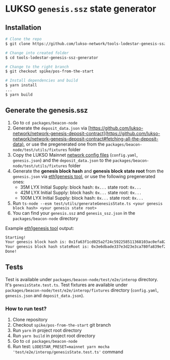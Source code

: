 # LUKSO `genesis.ssz` state generator

## Installation

```bash
# Clone the repo
$ git clone https://github.com/lukso-network/tools-lodestar-genesis-ssz-generator.git

# Change into created folder
$ cd tools-lodestar-genesis-ssz-generator

# Change to the right branch
$ git checkout spike/pos-from-the-start

# Install dependencies and build
$ yarn install
...
$ yarn build
```

## Generate the genesis.ssz
1. Go to `cd packages/beacon-node`
2. Generate the `deposit_data.json` via [https://github.com/lukso-network/network-genesis-deposit-contract](https://github.com/lukso-network/network-genesis-deposit-contract#fetching-all-the-deposit-data), or use the pregenerated one from the `packages/beacon-node/test/utils/fixtures` folder
2. Copy the LUKSO Mainnet [network config files](https://github.com/lukso-network/network-configs/tree/main/mainnet/shared) (`config.yaml`, `genesis.json`) and the `deposit_data.json` to the `packages/beacon-node/test/utils/fixtures` folder
3. Generate the **genesis block hash** and **genesis block state root** from the `genesis.json` via [eth1genesis tool](https://github.com/mxmar/eth1genesis), or use the following pregenerated ones:
    - 35M LYX Initial Supply: block hash: `0x...` state root: `0x...`
    - 42M LYX Initial Supply: block hash: `0x...` state root: `0x...`
    - 100M LYX Initial Supply: block hash: `0x...` state root: `0x...`
4. Run `ts-node --esm test/utils/generateGenesisState.ts <your genesis block hash> <your genesis state root>`
5. You can find your `genesis.ssz` and `genesis_ssz.json` in the `packages/beacon-node` directory

Example [eth1genesis tool](https://github.com/mxmar/eth1genesis) output:
```sh
Starting!
Your genesis block hash is: 0x1fa63f1cd025a2f24c592258511368103ac0efa820b4420f559f52271a449ad4 <--- this is <your genesis block hash> 
Your genesis block hash stateRoot is: 0x3e6dbade337e3d23e3ca780fa839ef273d78bde6a478127fd3cc4086d1077c4e <--- this is <your genesis state root>
Done!
```

## Tests

Test is available under `packages/beacon-node/test/e2e/interop` directory. It's `genesisState.test.ts`.
Test fixtures are available under `packages/beacon-node/test/e2e/interop/fixtures` directory (`config.yaml`, `genesis.json` and `deposit_data.json`).

### How to run test?

1. Clone repository
2. Checkout `spike/pos-from-the-start` git branch
3. Run `yarn` in project root directory
4. Run `yarn build` in project root directory
5. Go to `cd packages/beacon-node`
6. Run test: `LODESTAR_PRESET=mainnet yarn mocha 'test/e2e/interop/genesisState.test.ts'` command
